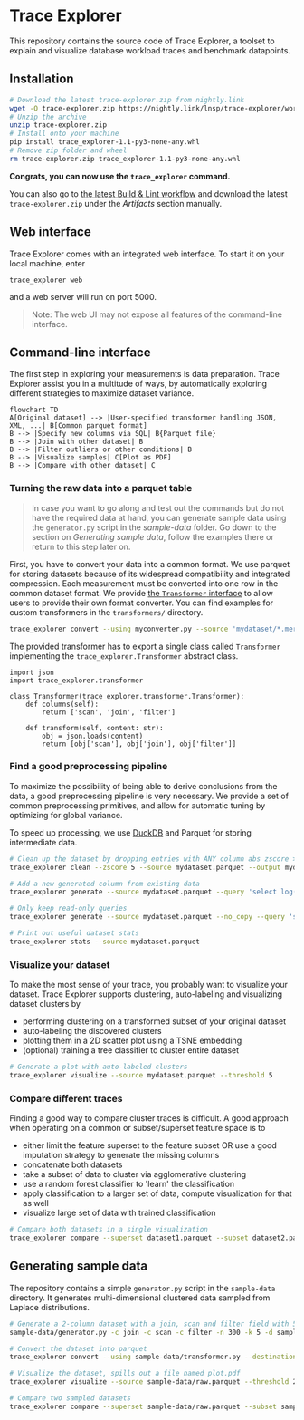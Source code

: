 # Trace Explorer

This repository contains the source code of Trace Explorer, a toolset to explain and visualize database workload traces and benchmark datapoints.

## Installation

```bash
# Download the latest trace-explorer.zip from nightly.link
wget -O trace-explorer.zip https://nightly.link/lnsp/trace-explorer/workflows/lint/main/trace-explorer.zip
# Unzip the archive
unzip trace-explorer.zip
# Install onto your machine
pip install trace_explorer-1.1-py3-none-any.whl
# Remove zip folder and wheel
rm trace-explorer.zip trace_explorer-1.1-py3-none-any.whl
```

**Congrats, you can now use the `trace_explorer` command.**

You can also go to [the latest Build & Lint workflow](../../actions/workflows/lint.yml) and download the latest `trace-explorer.zip` under the *Artifacts* section manually.

## Web interface

Trace Explorer comes with an integrated web interface. To start it on your local machine, enter

```
trace_explorer web
```

and a web server will run on port 5000.

> Note: The web UI may not expose all features of the command-line interface.

## Command-line interface

The first step in exploring your measurements is data preparation. Trace Explorer assist you in a multitude of ways, by automatically exploring different strategies to maximize dataset variance.

```mermaid
flowchart TD
A[Original dataset] --> |User-specified transformer handling JSON, XML, ...| B[Common parquet format]
B --> |Specify new columns via SQL| B{Parquet file}
B --> |Join with other dataset| B
B --> |Filter outliers or other conditions| B
B --> |Visualize samples| C[Plot as PDF]
B --> |Compare with other dataset| C
```

### Turning the raw data into a parquet table

> In case you want to go along and test out the commands but do not have the required data at hand, you can generate sample data using the `generator.py` script in the *sample-data* folder. Go down to the section on *Generating sample data*, follow the examples there or return to this step later on.

First, you have to convert your data into a common format. We use parquet for storing datasets because of its widespread compatibility and integrated compression. Each measurement must be converted into one row in the common dataset format. We provide [the `Transformer` interface](trace_explorer/transformer.py) to allow users to provide their own format converter. You can find examples for custom transformers in the `transformers/` directory.

```bash
trace_explorer convert --using myconverter.py --source 'mydataset/*.merged' --output mydatasetcommon.parquet
```

The provided transformer has to export a single class called `Transformer` implementing the `trace_explorer.Transformer` abstract class.

```python3
import json
import trace_explorer.transformer

class Transformer(trace_explorer.transformer.Transformer):
    def columns(self):
        return ['scan', 'join', 'filter']

    def transform(self, content: str):
        obj = json.loads(content)
        return [obj['scan'], obj['join'], obj['filter']]
```

### Find a good preprocessing pipeline

To maximize the possibility of being able to derive conclusions from the data, a good preprocessing pipeline is very necessary. We provide a set of common preprocessing primitives, and allow for automatic tuning by optimizing for global variance.

To speed up processing, we use [DuckDB](https://duckdb.com) and Parquet for storing intermediate data.

```bash
# Clean up the dataset by dropping entries with ANY column abs zscore > 5
trace_explorer clean --zscore 5 --source mydataset.parquet --output mydataset_cleaned.parquet

# Add a new generated column from existing data
trace_explorer generate --source mydataset.parquet --query 'select log(1 + execTime) as execTimeLog from dataset'

# Only keep read-only queries
trace_explorer generate --source mydataset.parquet --no_copy --query 'select * from dataset where writtenBytes = 0'

# Print out useful dataset stats
trace_explorer stats --source mydataset.parquet
```

### Visualize your dataset

To make the most sense of your trace, you probably want to visualize your dataset. Trace Explorer supports clustering, auto-labeling and visualizing dataset clusters by

- performing clustering on a transformed subset of your original dataset
- auto-labeling the discovered clusters
- plotting them in a 2D scatter plot using a TSNE embedding
- (optional) training a tree classifier to cluster entire dataset

```bash
# Generate a plot with auto-labeled clusters
trace_explorer visualize --source mydataset.parquet --threshold 5
```

### Compare different traces

Finding a good way to compare cluster traces is difficult. A good approach when operating on a common or subset/superset feature space is to

- either limit the feature superset to the feature subset OR use a good imputation strategy to generate the missing columns
- concatenate both datasets
- take a subset of data to cluster via agglomerative clustering
- use a random forest classifier to 'learn' the classification
- apply classification to a larger set of data, compute visualization for that as well
- visualize large set of data with trained classification

```bash
# Compare both datasets in a single visualization
trace_explorer compare --superset dataset1.parquet --subset dataset2.parquet --exclude badcolumns
```
## Generating sample data

The repository contains a simple `generator.py` script in the `sample-data` directory. It generates multi-dimensional clustered data sampled from Laplace distributions.

```bash
# Generate a 2-column dataset with a join, scan and filter field with 5 clusters and 100 samples per cluster
sample-data/generator.py -c join -c scan -c filter -n 300 -k 5 -d sample-data/raw/

# Convert the dataset into parquet
trace_explorer convert --using sample-data/transformer.py --destination sample-data/raw.parquet --source 'sample-data/raw/*.json'

# Visualize the dataset, spills out a file named plot.pdf
trace_explorer visualize --source sample-data/raw.parquet --threshold 20

# Compare two sampled datasets
trace_explorer compare --superset sample-data/raw.parquet --subset sample-data/raw2.parquet
```
